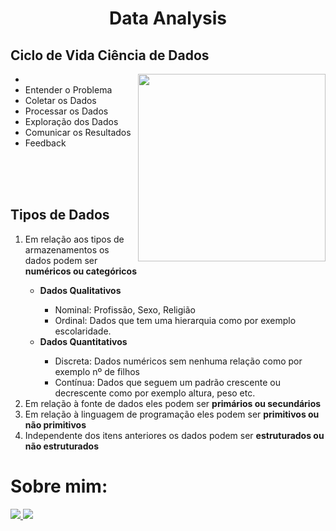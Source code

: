<!DOCTYPE html>
<html lang="en">
<head>
    <meta charset="UTF-8">
    <meta http-equiv="X-UA-Compatible" content="IE=edge">
    <meta name="viewport" content="width=device-width, initial-scale=1.0">
</head>
<body>
  <H1 align="center"> Data Analysis </H1>
  <h2> Ciclo de Vida Ciência de Dados </h2>
  <ul>
      <li><img src="https://user-images.githubusercontent.com/110841289/213749996-ee7a4a6c-9fbc-4c29-86ba-b758ead5f0f9.jpeg" align="right" width=300 heigth=300></li>
    <li> Entender o Problema </li>
    <li> Coletar os Dados </li>
    <li> Processar os Dados </li>
    <li> Exploração dos Dados </li>
    <li> Comunicar os Resultados </li>
    <li> Feedback </li>
  </ul>
  <br>
  <br>
  <br>
  <h2> Tipos de Dados </h2>
  <ol>
    <li> Em relação aos tipos de armazenamentos os dados podem ser <strong>numéricos ou categóricos</strong></li>
      <ul>
          <li> <b>Dados Qualitativos</b> </li>
          <ul>
              <li>Nominal: Profissão, Sexo, Religião</li>
              <li>Ordinal: Dados que tem uma hierarquia como por exemplo escolaridade.</li>
          </ul>
          <li> <b>Dados Quantitativos</b> </li>
          <ul>
              <li>Discreta: Dados numéricos sem nenhuma relação como por exemplo nº de filhos</li>
              <li>Contínua: Dados que seguem um padrão crescente ou decrescente como por exemplo altura, peso etc.</li>
          </ul>
      </ul>
    <li> Em relação à fonte de dados eles podem ser <strong>primários ou secundários</strong></li>
    <li> Em relação à linguagem de programação eles podem ser <strong>primitivos ou não primitivos</strong></li>
    <li> Independente dos itens anteriores os dados podem ser <strong>estruturados ou não estruturados</strong></li>
  </ol>
  <h1> Sobre mim: </h1>
  <a href="https://www.linkedin.com/in/airton-f-225784255/">
  <img src="https://user-images.githubusercontent.com/110841289/224358942-846f52a8-6945-49ca-8aa7-6719b2f1c603.png">
  </a>
  <a href="https://www.instagram.com/faa_bry/">
  <img src="https://user-images.githubusercontent.com/110841289/224359564-da97e372-92b5-4229-9d73-eee2779e16c4.png">
  </a>
</body>
</html>




